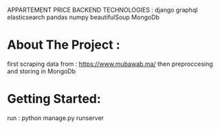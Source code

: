 APPARTEMENT PRICE BACKEND
TECHNOLOGIES : django graphql elasticsearch pandas numpy beautifulSoup MongoDb

# About The Project : #

first scraping data from : https://www.mubawab.ma/
then preproccesing and storing in MongoDb


# Getting Started: #

run : python manage.py runserver
